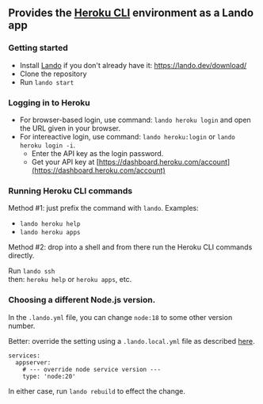 ## Provides the [Heroku CLI](https://devcenter.heroku.com/categories/command-line) environment as a Lando app

### Getting started

* Install [Lando](https://lando.dev/) if you don't already have it: https://lando.dev/download/
* Clone the repository
* Run `lando start`

### Logging in to Heroku

* For browser-based login, use command: `lando heroku login` and open the URL given in your browser.
* For intereactive login, use command: `lando heroku:login` or `lando heroku login -i`.
    * Enter the API key as the login password.
    * Get your API key at [https://dashboard.heroku.com/account](https://dashboard.heroku.com/account)

### Running Heroku CLI commands

Method #1: just prefix the command with `lando`.
Examples:
* `lando heroku help`
* `lando heroku apps`

Method #2: drop into a shell and from there run the Heroku CLI commands directly.

Run `lando ssh`  
then:
  `heroku help` or `heroku apps`, etc.

### Choosing a different Node.js version.

In the `.lando.yml` file, you can change `node:18` to some other version number.

Better: override the setting using a `.lando.local.yml` file as described [here](https://docs.lando.dev/core/v3/#override-file).

    services:
      appserver:
        # --- override node service version ---
        type: 'node:20'

In either case, run `lando rebuild` to effect the change.
